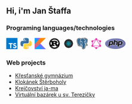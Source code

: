 ## Hi, i'm Jan Štaffa

### Programing languages/technologies
<a href="https://www.typescriptlang.org/" target="_blank"><img src="/images/ts.png" height="30px"></a>&nbsp;
<a href="https://www.python.org/" target="_blank"><img src="/images/python.png" height="30px"></a>&nbsp;
<a href="https://kotlinlang.org/" target="_blank"><img src="/images/kotlin.png" height="30px"></a>&nbsp;
<a href="https://www.rust-lang.org/" target="_blank"><img src="/images/rust.png" height="30px"></a>&nbsp;
<a href="https://react.dev/" target="_blank"><img src="/images/react.png" height="30px"></a>&nbsp;
<a href="https://www.postgresql.org/" target="_blank"><img src="/images/psql.png" height="30px"></a>&nbsp;
<a href="https://graphql.org/" target="_blank"><img src="/images/gql.png" height="30px"></a>&nbsp;
<a href="https://www.php.net/" target="_blank"><img src="/images/php.png" height="30px"></a>&nbsp;




### Web projects
  - [Křesťanské gymnázium](https://krestgym.cz)
  - [Klokánek Štěrboholy](http://klokanek-sterboholy.cz/)
  - [Krejčovství ja-ma ](https://ja-ma.cz/)
  - [Virtuální bazárek u sv. Terezičky](http://bazarek.jednoduse.cz/)
